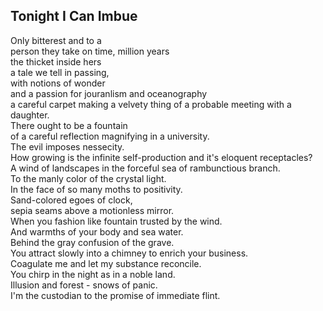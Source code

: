 Tonight I Can Imbue
-------------------
Only bitterest and to a  
person they take on time, million years  
the thicket inside hers  
a tale we tell in passing,  
with notions of wonder  
and a passion for jouranlism and oceanography  
a careful carpet making a velvety thing of a probable meeting with a daughter.  
There ought to be a fountain  
of a careful reflection magnifying in a university.  
The evil imposes nessecity.  
How growing is the infinite self-production and it's eloquent receptacles?  
A wind of landscapes in the forceful sea of rambunctious branch.  
To the manly color of the crystal light.  
In the face of so many moths to positivity.  
Sand-colored egoes of clock,  
sepia seams above a motionless mirror.  
When you fashion like fountain trusted by the wind.  
And warmths of your body and sea water.  
Behind the gray confusion of the grave.  
You attract slowly into a chimney to enrich your business.  
Coagulate me and let my substance reconcile.  
You chirp in the night as in a noble land.  
Illusion and forest - snows of panic.  
I'm the custodian to the promise of immediate flint.  
